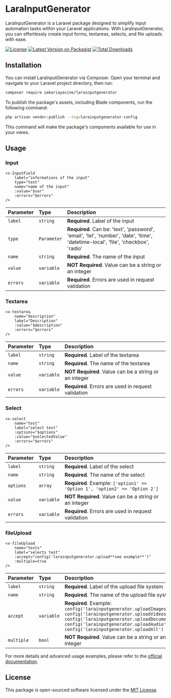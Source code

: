# LaraInputGenerator

LaraInputGenerator is a Laravel package designed to simplify input automation tasks within your Laravel applications. With LaraInputGenerator, you can effortlessly create input forms, textareas, selects, and file uploads with ease.

[![License](https://img.shields.io/badge/license-MIT-blue.svg)](https://github.com/zakariayacine/larainputgenerator/blob/main/LICENSE)
[![Latest Version on Packagist](https://img.shields.io/packagist/v/zakariayacine/larainputgenerator)](https://packagist.org/packages/zakariayacine/larainputgenerator)
[![Total Downloads](https://img.shields.io/packagist/dt/zakariayacine/larainputgenerator)](https://packagist.org/packages/zakariayacine/larainputgenerator)

## Installation

You can install LaraInputGenerator via Composer. Open your terminal and navigate to your Laravel project directory, then run:

```bash
composer require zakariayacine/larainputgenerator
```

To publish the package's assets, including Blade components, run the following command:

```bash
php artisan vendor:publish --tag=larainputgenerator-config
```

This command will make the package's components available for use in your views.

## Usage

### Input

```blade
<x-InputField
    label="informations of the input"
    type="text"
    name="name of the input"
    :value="$var"
    :errors="$errors"
/>
```

| Parameter | Type     | Description                |
| :-------- | :------- | :------------------------- |
| `label`   | `string` | **Required**. Label of the input |
| `type`    | `Parameter` | **Required**. Can be: 'text', 'password', 'email', 'tel', 'number', 'date', 'time', 'datetime-local', 'file', 'checkbox', 'radio' |
| `name`    | `string` | **Required**. The name of the input |
| `value`   | `variable` | **NOT Required**. Value can be a string or an integer |
| `errors`  | `variable` | **Required**. Errors are used in request validation |

### Textarea

```blade
<x-textarea
    name="description"
    label="Description"
    :value="$description"
    :errors="$errors"
/>
```

| Parameter | Type     | Description                |
| :-------- | :------- | :------------------------- |
| `label`   | `string` | **Required**. Label of the textarea |
| `name`    | `string` | **Required**. The name of the textarea |
| `value`   | `variable` | **NOT Required**. Value can be a string or an integer |
| `errors`  | `variable` | **Required**. Errors are used in request validation |

### Select

```blade
<x-select
    name="test"
    label="select test"
    :options="$options"
    :value="$selectedValue"
    :errors="$errors"
/>
```

| Parameter | Type     | Description                |
| :-------- | :------- | :------------------------- |
| `label`   | `string` | **Required**. Label of the select |
| `name`    | `string` | **Required**. The name of the select |
| `options` | `array` | **Required**. Example: `['option1' => 'Option 1', 'option2' => 'Option 2']` |
| `value`   | `variable` | **NOT Required**. Value can be a string or an integer |
| `errors`  | `variable` | **Required**. Errors are used in request validation |

### fileUpload

```blade
<x-fileUpload
    name="tests"
    label="selects test"
    :accept="config('larainputgenerator.upload**see example**')"
    :multiple=true
/>
```

| Parameter | Type     | Description                |
| :-------- | :------- | :------------------------- |
| `label`   | `string` | **Required**. Label of the upload file system |
| `name`    | `string` | **Required**. The name of the upload file system |
| `accept`  | `variable` | **Required**. Example: `config('larainputgenerator.uploadImages'), config('larainputgenerator.uploadVideos'), config('larainputgenerator.uploadDocuments'), config('larainputgenerator.uploadAudio'), config('larainputgenerator.uploadAll')` |
| `multiple`| `bool`   | **NOT Required**. Value can be a string or an integer |

For more details and advanced usage examples, please refer to the [official documentation](https://github.com/zakariayacine/larainputgenerator).

## License

This package is open-sourced software licensed under the [MIT License](LICENSE).
